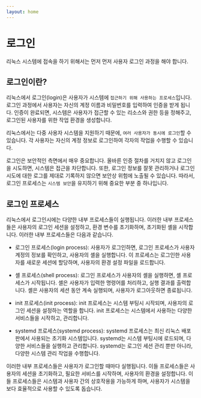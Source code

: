 ```yaml
---
layout: home
---
```


# 로그인
리눅스 시스템에 접속을 하기 위해서는 먼저 먼저 사용자 로그인 과정을 해야 합니다.

## 로그인이란?
리눅스에서 로그인(login)은 사용자가 시스템에 `접근하기 위해 사용하는 프로세스`입니다. 로그인 과정에서 사용자는 자신의 계정 이름과 비밀번호를 입력하여 인증을 받게 됩니다. 인증이 완료되면, 시스템은 사용자가 접근할 수 있는 리소스와 권한 등을 정해주고, 로그인된 사용자를 위한 작업 환경을 생성합니다.

리눅스에서는 다중 사용자 시스템을 지원하기 때문에, `여러 사용자가 동시에 로그인`할 수 있습니다. 각 사용자는 자신의 계정 정보로 로그인하여 각자의 작업을 수행할 수 있습니다.

로그인은 보안적인 측면에서 매우 중요합니다. 올바른 인증 절차를 거치지 않고 로그인을 시도하면, 시스템은 접근을 차단합니다. 또한, 로그인 정보를 잘못 관리하거나 로그인 시도에 대한 로그를 제대로 기록하지 않으면 보안상 위험에 노출될 수 있습니다. 따라서, 로그인 프로세스는 `시스템 보안`을 유지하기 위해 중요한 부분 중 하나입니다.


## 로그인 프로세스
리눅스에서 로그인시에는 다양한 내부 프로세스들이 실행됩니다. 이러한 내부 프로세스들은 사용자의 로그인 세션을 설정하고, 환경 변수를 초기화하며, 초기화된 셸을 시작합니다. 이러한 내부 프로세스들은 다음과 같습니다.

* 로그인 프로세스(login process): 사용자가 로그인하면, 로그인 프로세스가 사용자 계정의 정보를 확인하고, 사용자의 셸을 실행합니다. 이 프로세스는 로그인한 사용자를 새로운 세션에 할당하며, 사용자의 환경 설정 파일을 로드합니다.

* 셸 프로세스(shell process): 로그인 프로세스가 사용자의 셸을 실행하면, 셸 프로세스가 시작됩니다. 셸은 사용자가 입력한 명령어를 처리하고, 실행 결과를 출력합니다. 셸은 사용자의 세션 동안 계속 실행되며, 사용자가 로그아웃하면 종료됩니다.

* init 프로세스(init process): init 프로세스는 시스템 부팅시 시작되며, 사용자의 로그인 세션을 설정하는 역할을 합니다. init 프로세스는 시스템에서 사용하는 다양한 서비스들을 시작하고, 관리합니다.

* systemd 프로세스(systemd process): systemd 프로세스는 최신 리눅스 배포판에서 사용되는 초기화 시스템입니다. systemd는 시스템 부팅시에 로드되며, 다양한 서비스들을 실행하고 관리합니다. systemd는 로그인 세션 관리 뿐만 아니라, 다양한 시스템 관리 작업을 수행합니다.

이러한 내부 프로세스들은 사용자가 로그인할 때마다 실행됩니다. 이들 프로세스들은 사용자의 세션을 초기화하고, 필요한 서비스를 시작하며, 사용자의 환경을 설정합니다. 이들 프로세스들은 시스템과 사용자 간의 상호작용을 가능하게 하며, 사용자가 시스템을 보다 효율적으로 사용할 수 있도록 돕습니다.
